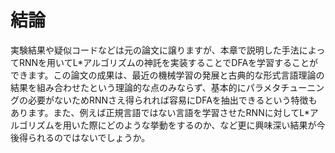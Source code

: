 # 結論

実験結果や疑似コードなどは元の論文に譲りますが、本章で説明した手法によってRNNを用いてL\*アルゴリズムの神託を実装することでDFAを学習することができます。この論文の成果は、最近の機械学習の発展と古典的な形式言語理論の結果を組み合わせたという理論的な点のみならず、基本的にパラメタチューニングの必要がないためRNNさえ得られれば容易にDFAを抽出できるという特徴もあります。また、例えば正規言語ではない言語を学習させたRNNに対してL\*アルゴリズムを用いた際にどのような挙動をするのか、など更に興味深い結果が今後得られるのではないでしょうか。
